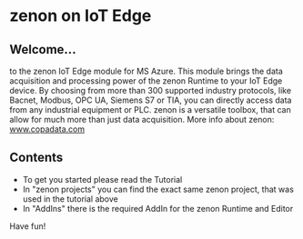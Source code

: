 # zenon on IoT Edge

## Welcome...
to the zenon IoT Edge module for MS Azure. This module brings the data acquisition and processing power of the zenon Runtime to your IoT Edge device.
By choosing from more than 300 supported industry protocols, like Bacnet, Modbus, OPC UA, Siemens S7 or TIA, you can directly access data from any industrial equipment or PLC.
zenon is a versatile toolbox, that can allow for much more than just data acquisition. 
More info about zenon: www.copadata.com 

## Contents
- To get you started please read the Tutorial
- In "zenon projects" you can find the exact same zenon project, that was used in the tutorial above
- In "AddIns" there is the required AddIn for the zenon Runtime and Editor

Have fun!